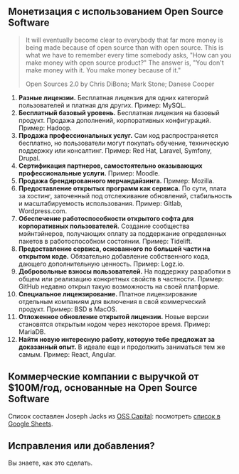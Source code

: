 ## Монетизация с использованием Open Source Software

> It will eventually become clear to everybody that far more money is being made because of open source than with open source. This is what we have to remember every time somebody asks, "How can you make money with open source product?" The answer is, "You don't make money with it. You make money because of it."
>
> Open Sources 2.0 by Chris DiBona; Mark Stone; Danese Cooper

1. **Разные лицензии.** Бесплатная лицензия для одних категорий пользователей и платная для других. Пример: MySQL.
2. **Бесплатный базовый уровень.** Бесплатная лицензия на базовый продукт. Продажа дополнений, корпоративных конфигураций. Пример: Hadoop.
3. **Продажа профессиональных услуг.** Сам код распространяется бесплатно, но пользователи могут покупать обучение, техническую поддержку или консалтинг. Пример: Red Hat, Laravel, Symfony, Drupal.
4. **Сертификация партнеров, самостоятельно оказывающих профессиональные услуги.** Пример: Moodle.
5. **Продажа брендированного мерчандайзинга.** Пример: Mozilla.
6. **Предоставление открытых программ как сервиса.** По сути, плата за хостинг, заточенный под отслеживание обновлений, стабильность и масштабируемость использования. Пример: Gitlab, Wordpress.com.
7. **Обеспечение работоспособности открытого софта для корпоративных пользователей.** Создание сообщества мэйнтэйнеров, получающих оплату за поддержание определенных пакетов в работоспособном состоянии. Пример: Tidelift.
8. **Предоставление сервиса, основанного по большей части на открытом коде.** Обязательно добавление собственного кода, дающего дополнительную ценность. Пример: Logz.io.
9. **Добровольные взносы пользователей.** На поддержку разработки в общем или реализацию конкретных свойств в частности. Пример: GitHub недавно открыл такую возможность на своей платформе.
10. **Специальное лицензирование.** Платное лицензирование отдельным компаниям для включения в свой коммерческий продукт. Пример: BSD в MacOS.
11. **Отложенное обновление открытой лицензии.** Новые версии становятся открытым кодом через некоторое время. Пример: MariaDB.
12. **Найти новую интересную работу, которую тебе предложат за доказанный опыт.** В идеале еще и продолжить заниматься тем же самым. Пример: React, Angular.

## Коммерческие компании с выручкой от $100M/год, основанные на Open Source Software

Список составлен Joseph Jacks из [OSS Capital](https://oss.capital): посмотреть [список в Google Sheets](https://docs.google.com/spreadsheets/d/17nKMpi_Dh5slCqzLSFBoWMxNvWiwt2R-t4e_l7LPLhU/edit#gid=0).

## Исправления или добавления?

Вы знаете, как это сделать.